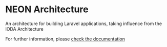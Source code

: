 # NEON Architecture
An architecture for building Laravel applications, taking influence from the IODA Architecture

For further information, please [check the documentation](https://neondigital.gitbook.io/neon-architecture/)
